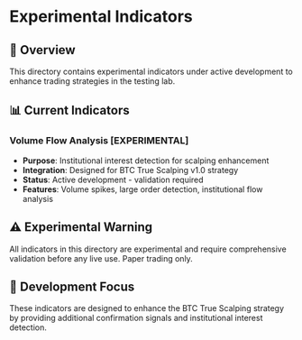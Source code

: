 # Experimental Indicators

## 🧪 Overview

This directory contains experimental indicators under active development to enhance trading strategies in the testing lab.

## 📊 Current Indicators

### Volume Flow Analysis [EXPERIMENTAL]
- **Purpose**: Institutional interest detection for scalping enhancement
- **Integration**: Designed for BTC True Scalping v1.0 strategy
- **Status**: Active development - validation required
- **Features**: Volume spikes, large order detection, institutional flow analysis

## ⚠️ Experimental Warning

All indicators in this directory are experimental and require comprehensive validation before any live use. Paper trading only.

## 🎯 Development Focus

These indicators are designed to enhance the BTC True Scalping strategy by providing additional confirmation signals and institutional interest detection.
